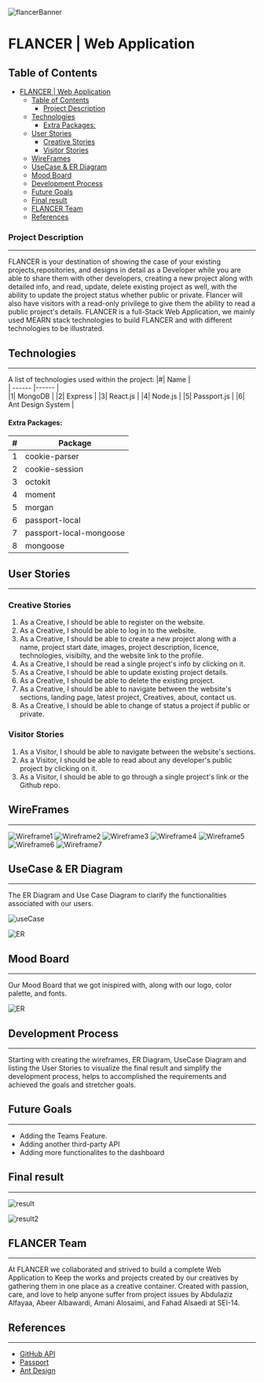 ![flancerBanner](./frontend/readme-assets/flancerBanner.png)

# FLANCER | Web Application
## Table of Contents
- [FLANCER | Web Application](#flancer--web-application)
  - [Table of Contents](#table-of-contents)
    - [Project Description](#project-description)
  - [Technologies](#technologies)
      - [Extra Packages:](#extra-packages)
  - [User Stories](#user-stories)
    - [Creative Stories](#creative-stories)
    - [Visitor Stories](#visitor-stories)
  - [WireFrames](#wireframes)
  - [UseCase & ER Diagram](#usecase--er-diagram)
  - [Mood Board](#mood-board)
  - [Development Process](#development-process)
  - [Future Goals](#future-goals)
  - [Final result](#final-result)
  - [FLANCER Team](#flancer-team)
  - [References](#references)
### Project Description
***
FLANCER is your destination of showing the case of your existing projects,repositories, and designs in detail as a Developer while you are able to share them with other developers, creating a new project along with detailed info, and read, update, delete existing project as well, with the ability to update the project status whether public or private. Flancer will also have visitors with a read-only privilege to give them the ability to read a public project's details. FLANCER is a full-Stack Web Application, we mainly used MEARN stack technologies to build FLANCER and with different technologies to be illustrated.


## Technologies
***
A list of technologies used within the project:
|#| Name |  
| ------ |------ |  
|1| MongoDB | 
|2| Express |
|3| React.js |
|4| Node.js |
|5| Passport.js | 
|6| Ant Design System |

#### Extra Packages:
|#| Package |  
| ------ |------ |  
|1| cookie-parser | 
|2| cookie-session |
|3| octokit |
|4| moment |
|5| morgan | 
|6| passport-local |
|7| passport-local-mongoose |
|8| mongoose |



## User Stories
***
### Creative Stories
1. As a Creative, I should be able to register on the website.
2. As a Creative, I should be able to log in to the website.
3. As a Creative, I should be able to create a new project along with a name, project start date, images, project description, licence, technologies, visibilty, and the website link to the profile.
4. As a Creative, I should be read a single project's info by clicking on it.
5. As a Creative, I should be able to update existing project details.
 6. As a Creative, I should be able to delete the existing project.
7. As a Creative, I should be able to navigate between the website's sections, landing page, latest project, Creatives, about, contact us.
 8. As a Creative, I should be able to change of status a project if public or private.

 ### Visitor Stories

1. As a Visitor, I should be able to navigate between the website's sections.
2. As a Visitor, I should be able to read about any developer's public project by clicking on it.
3. As a Visitor, I should be able to go through a single project's link or the Github repo.
## WireFrames
***
![Wireframe1](./frontend/readme-assets/home.png)
![Wireframe2](./frontend/readme-assets/Register.png)
![Wireframe3](./frontend/readme-assets/latest.png)
![Wireframe4](./frontend/readme-assets/about.png)
![Wireframe5](./frontend/readme-assets/Contact.png)
![Wireframe6](./frontend/readme-assets/profile.png)
![Wireframe7](./frontend/readme-assets/projects.png)

## UseCase & ER Diagram
***
The ER Diagram and Use Case Diagram to clarify the functionalities associated with our users.

![useCase](./frontend/readme-assets/useCase.png)

![ER](./frontend/readme-assets/ER.png)

## Mood Board
***
Our Mood Board that we got inispired with, along with our logo, color palette, and fonts.

![ER](./frontend/readme-assets/moodboard.png)
## Development Process
***
Starting with creating the wireframes, ER Diagram, UseCase Diagram and listing the User Stories to visualize the final result and simplify the development process, helps to accomplished the requirements and achieved the goals and stretcher goals.

## Future Goals
***
- Adding the Teams Feature.
- Adding another third-party API
- Adding more functionalites to the dashboard

## Final result
***
![result](./frontend/readme-assets/FLANCER.gif)

![result2](./frontend/readme-assets/FLANCER2.gif)



## FLANCER Team
***
At FLANCER we collaborated and strived to build a complete Web Application to Keep the works and projects created by our creatives by gathering them in one place as a creative container. Created with passion, care, and love to help anyone suffer from project issues by Abdulaziz Alfayaa, Abeer Albawardi, Amani Alosaimi, and Fahad Alsaedi at SEI-14.

## References
***
- [GitHub API](https://docs.github.com/en/rest/reference/repos)
- [Passport](http://www.passportjs.org/packages/passport-local/)
- [Ant Design](https://ant.design/)
